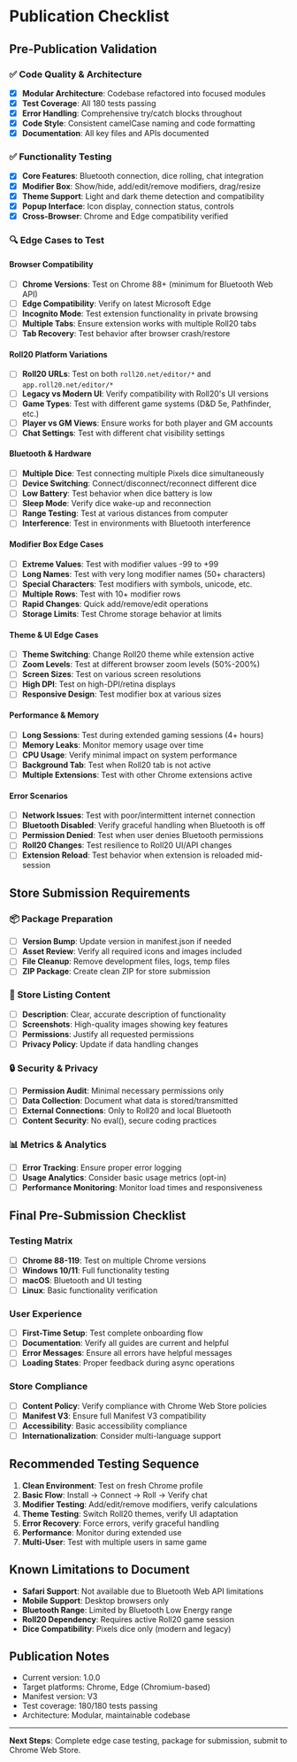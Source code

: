 # Publication Checklist

## Pre-Publication Validation

### ✅ Code Quality & Architecture

- [x] **Modular Architecture**: Codebase refactored into focused modules
- [x] **Test Coverage**: All 180 tests passing
- [x] **Error Handling**: Comprehensive try/catch blocks throughout
- [x] **Code Style**: Consistent camelCase naming and code formatting
- [x] **Documentation**: All key files and APIs documented

### ✅ Functionality Testing

- [x] **Core Features**: Bluetooth connection, dice rolling, chat integration
- [x] **Modifier Box**: Show/hide, add/edit/remove modifiers, drag/resize
- [x] **Theme Support**: Light and dark theme detection and compatibility
- [x] **Popup Interface**: Icon display, connection status, controls
- [x] **Cross-Browser**: Chrome and Edge compatibility verified

### 🔍 Edge Cases to Test

#### Browser Compatibility

- [ ] **Chrome Versions**: Test on Chrome 88+ (minimum for Bluetooth Web API)
- [ ] **Edge Compatibility**: Verify on latest Microsoft Edge
- [ ] **Incognito Mode**: Test extension functionality in private browsing
- [ ] **Multiple Tabs**: Ensure extension works with multiple Roll20 tabs
- [ ] **Tab Recovery**: Test behavior after browser crash/restore

#### Roll20 Platform Variations

- [ ] **Roll20 URLs**: Test on both `roll20.net/editor/*` and `app.roll20.net/editor/*`
- [ ] **Legacy vs Modern UI**: Verify compatibility with Roll20's UI versions
- [ ] **Game Types**: Test with different game systems (D&D 5e, Pathfinder, etc.)
- [ ] **Player vs GM Views**: Ensure works for both player and GM accounts
- [ ] **Chat Settings**: Test with different chat visibility settings

#### Bluetooth & Hardware

- [ ] **Multiple Dice**: Test connecting multiple Pixels dice simultaneously
- [ ] **Device Switching**: Connect/disconnect/reconnect different dice
- [ ] **Low Battery**: Test behavior when dice battery is low
- [ ] **Sleep Mode**: Verify dice wake-up and reconnection
- [ ] **Range Testing**: Test at various distances from computer
- [ ] **Interference**: Test in environments with Bluetooth interference

#### Modifier Box Edge Cases

- [ ] **Extreme Values**: Test with modifier values -99 to +99
- [ ] **Long Names**: Test with very long modifier names (50+ characters)
- [ ] **Special Characters**: Test modifiers with symbols, unicode, etc.
- [ ] **Multiple Rows**: Test with 10+ modifier rows
- [ ] **Rapid Changes**: Quick add/remove/edit operations
- [ ] **Storage Limits**: Test Chrome storage behavior at limits

#### Theme & UI Edge Cases

- [ ] **Theme Switching**: Change Roll20 theme while extension active
- [ ] **Zoom Levels**: Test at different browser zoom levels (50%-200%)
- [ ] **Screen Sizes**: Test on various screen resolutions
- [ ] **High DPI**: Test on high-DPI/retina displays
- [ ] **Responsive Design**: Test modifier box at various sizes

#### Performance & Memory

- [ ] **Long Sessions**: Test during extended gaming sessions (4+ hours)
- [ ] **Memory Leaks**: Monitor memory usage over time
- [ ] **CPU Usage**: Verify minimal impact on system performance
- [ ] **Background Tab**: Test when Roll20 tab is not active
- [ ] **Multiple Extensions**: Test with other Chrome extensions active

#### Error Scenarios

- [ ] **Network Issues**: Test with poor/intermittent internet connection
- [ ] **Bluetooth Disabled**: Verify graceful handling when Bluetooth is off
- [ ] **Permission Denied**: Test when user denies Bluetooth permissions
- [ ] **Roll20 Changes**: Test resilience to Roll20 UI/API changes
- [ ] **Extension Reload**: Test behavior when extension is reloaded mid-session

## Store Submission Requirements

### 📦 Package Preparation

- [ ] **Version Bump**: Update version in manifest.json if needed
- [ ] **Asset Review**: Verify all required icons and images included
- [ ] **File Cleanup**: Remove development files, logs, temp files
- [ ] **ZIP Package**: Create clean ZIP for store submission

### 📝 Store Listing Content

- [ ] **Description**: Clear, accurate description of functionality
- [ ] **Screenshots**: High-quality images showing key features
- [ ] **Permissions**: Justify all requested permissions
- [ ] **Privacy Policy**: Update if data handling changes

### 🔒 Security & Privacy

- [ ] **Permission Audit**: Minimal necessary permissions only
- [ ] **Data Collection**: Document what data is stored/transmitted
- [ ] **External Connections**: Only to Roll20 and local Bluetooth
- [ ] **Content Security**: No eval(), secure coding practices

### 📊 Metrics & Analytics

- [ ] **Error Tracking**: Ensure proper error logging
- [ ] **Usage Analytics**: Consider basic usage metrics (opt-in)
- [ ] **Performance Monitoring**: Monitor load times and responsiveness

## Final Pre-Submission Checklist

### Testing Matrix

- [ ] **Chrome 88-119**: Test on multiple Chrome versions
- [ ] **Windows 10/11**: Full functionality testing
- [ ] **macOS**: Bluetooth and UI testing
- [ ] **Linux**: Basic functionality verification

### User Experience

- [ ] **First-Time Setup**: Test complete onboarding flow
- [ ] **Documentation**: Verify all guides are current and helpful
- [ ] **Error Messages**: Ensure all errors have helpful messages
- [ ] **Loading States**: Proper feedback during async operations

### Store Compliance

- [ ] **Content Policy**: Verify compliance with Chrome Web Store policies
- [ ] **Manifest V3**: Ensure full Manifest V3 compatibility
- [ ] **Accessibility**: Basic accessibility compliance
- [ ] **Internationalization**: Consider multi-language support

## Recommended Testing Sequence

1. **Clean Environment**: Test on fresh Chrome profile
2. **Basic Flow**: Install → Connect → Roll → Verify chat
3. **Modifier Testing**: Add/edit/remove modifiers, verify calculations
4. **Theme Testing**: Switch Roll20 themes, verify UI adaptation
5. **Error Recovery**: Force errors, verify graceful handling
6. **Performance**: Monitor during extended use
7. **Multi-User**: Test with multiple users in same game

## Known Limitations to Document

- **Safari Support**: Not available due to Bluetooth Web API limitations
- **Mobile Support**: Desktop browsers only
- **Bluetooth Range**: Limited by Bluetooth Low Energy range
- **Roll20 Dependency**: Requires active Roll20 game session
- **Dice Compatibility**: Pixels dice only (modern and legacy)

## Publication Notes

- Current version: 1.0.0
- Target platforms: Chrome, Edge (Chromium-based)
- Manifest version: V3
- Test coverage: 180/180 tests passing
- Architecture: Modular, maintainable codebase

---

**Next Steps**: Complete edge case testing, package for submission, submit to Chrome Web Store.
